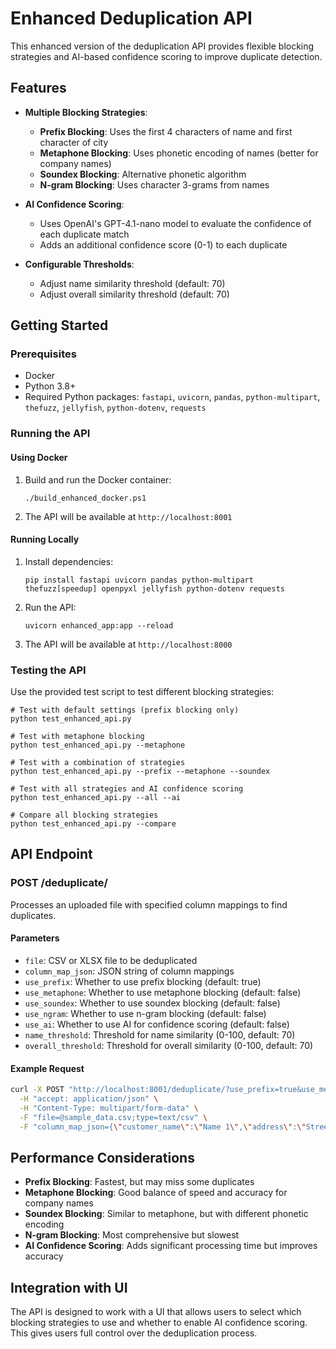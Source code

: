 # Enhanced Deduplication API

This enhanced version of the deduplication API provides flexible blocking strategies and AI-based confidence scoring to improve duplicate detection.

## Features

- **Multiple Blocking Strategies**:
  - **Prefix Blocking**: Uses the first 4 characters of name and first character of city
  - **Metaphone Blocking**: Uses phonetic encoding of names (better for company names)
  - **Soundex Blocking**: Alternative phonetic algorithm
  - **N-gram Blocking**: Uses character 3-grams from names

- **AI Confidence Scoring**:
  - Uses OpenAI's GPT-4.1-nano model to evaluate the confidence of each duplicate match
  - Adds an additional confidence score (0-1) to each duplicate

- **Configurable Thresholds**:
  - Adjust name similarity threshold (default: 70)
  - Adjust overall similarity threshold (default: 70)

## Getting Started

### Prerequisites

- Docker
- Python 3.8+
- Required Python packages: `fastapi`, `uvicorn`, `pandas`, `python-multipart`, `thefuzz`, `jellyfish`, `python-dotenv`, `requests`

### Running the API

#### Using Docker

1. Build and run the Docker container:
   ```
   ./build_enhanced_docker.ps1
   ```

2. The API will be available at `http://localhost:8001`

#### Running Locally

1. Install dependencies:
   ```
   pip install fastapi uvicorn pandas python-multipart thefuzz[speedup] openpyxl jellyfish python-dotenv requests
   ```

2. Run the API:
   ```
   uvicorn enhanced_app:app --reload
   ```

3. The API will be available at `http://localhost:8000`

### Testing the API

Use the provided test script to test different blocking strategies:

```
# Test with default settings (prefix blocking only)
python test_enhanced_api.py

# Test with metaphone blocking
python test_enhanced_api.py --metaphone

# Test with a combination of strategies
python test_enhanced_api.py --prefix --metaphone --soundex

# Test with all strategies and AI confidence scoring
python test_enhanced_api.py --all --ai

# Compare all blocking strategies
python test_enhanced_api.py --compare
```

## API Endpoint

### POST /deduplicate/

Processes an uploaded file with specified column mappings to find duplicates.

#### Parameters

- `file`: CSV or XLSX file to be deduplicated
- `column_map_json`: JSON string of column mappings
- `use_prefix`: Whether to use prefix blocking (default: true)
- `use_metaphone`: Whether to use metaphone blocking (default: false)
- `use_soundex`: Whether to use soundex blocking (default: false)
- `use_ngram`: Whether to use n-gram blocking (default: false)
- `use_ai`: Whether to use AI for confidence scoring (default: false)
- `name_threshold`: Threshold for name similarity (0-100, default: 70)
- `overall_threshold`: Threshold for overall similarity (0-100, default: 70)

#### Example Request

```bash
curl -X POST "http://localhost:8001/deduplicate/?use_prefix=true&use_metaphone=true&use_ai=true" \
  -H "accept: application/json" \
  -H "Content-Type: multipart/form-data" \
  -F "file=@sample_data.csv;type=text/csv" \
  -F "column_map_json={\"customer_name\":\"Name 1\",\"address\":\"Street\",\"city\":\"City\",\"country\":\"Country\",\"tpi\":\"TPI-Nummer\"}"
```

## Performance Considerations

- **Prefix Blocking**: Fastest, but may miss some duplicates
- **Metaphone Blocking**: Good balance of speed and accuracy for company names
- **Soundex Blocking**: Similar to metaphone, but with different phonetic encoding
- **N-gram Blocking**: Most comprehensive but slowest
- **AI Confidence Scoring**: Adds significant processing time but improves accuracy

## Integration with UI

The API is designed to work with a UI that allows users to select which blocking strategies to use and whether to enable AI confidence scoring. This gives users full control over the deduplication process.